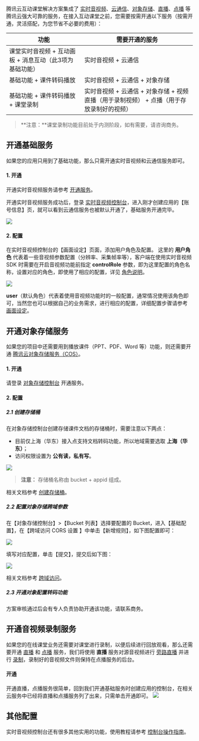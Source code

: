 腾讯云互动课堂解决方案集成了 [实时音视频](https://cloud.tencent.com/document/product/268/8424)、[云通信](https://cloud.tencent.com/document/product/269/1504)、[对象存储](https://cloud.tencent.com/document/product/436/6225)、[直播](https://cloud.tencent.com/document/product/267/2822)、[点播](https://cloud.tencent.com/document/product/266/2833) 等腾讯云强大可靠的服务，在接入互动课堂之前，您需要按需开通以下服务（按需开通，灵活搭配，为您节省不必要的费用）：

功能 | 需要开通的服务
--------- | ---------
课堂实时音视频 + 互动画板 + 消息互动（此3项为基础功能） | 实时音视频 + 云通信
基础功能 + 课件转码播放 | 实时音视频 + 云通信 + 对象存储
基础功能 + 课件转码播放 + 课堂录制 | 实时音视频 + 云通信 + 对象存储 + 视频直播（用于录制视频） + 点播（用于存放录制好的视频）

> **注意：**课堂录制功能目前处于内测阶段，如有需要，请咨询商务。

## 开通基础服务
如果您的应用只用到了基础功能，那么只需开通实时音视频和云通信服务即可。

#### 1. 开通
开通实时音视频服务请参考 [开通服务](https://cloud.tencent.com/document/product/647/17195)。

开通实时音视频服务成功后，登录 [实时音视频控制台](https://console.cloud.tencent.com/rav)，进入刚才创建应用的【账号信息】页，就可以看到云通信服务也被默认开通了，基础服务开通完毕。

![](https://main.qcloudimg.com/raw/32ec7a39f21d71fbcb9986bdea4e64ad.png)

#### 2. 配置
在实时音视频控制台的【画面设定】页面，添加用户角色及配置。
这里的 **用户角色** 代表着一些音视频参数配置（分辨率、采集帧率等），客户端在使用实时音视频  SDK 时需要在开启音视频功能前指定 **controlRole** 参数，即为这里配置的角色名称，设置对应的角色，即使用了相应的配置，详见 [角色说明](https://cloud.tencent.com/document/product/647/17230#.E8.A7.92.E8.89.B2)。

![](https://main.qcloudimg.com/raw/0a2d4cd7bc9036960347d87e386e520a.png)

**user**（默认角色）代表着使用音视频功能时的一般配置，通常情况使用该角色即可，当然您也可以根据自己的业务需求，进行相应的配置，详细配置步骤请参考 [画面设定](https://cloud.tencent.com/document/product/647/17308)。

## 开通对象存储服务
如果您的项目中还需要用到播放课件（PPT、PDF、Word 等）功能，则还需要开通 [腾讯云对象存储服务（COS）](https://cloud.tencent.com/document/product/436/6225)。

#### 1. 开通
请登录 [对象存储控制台](https://console.cloud.tencent.com/cos5) 开通服务。

#### 2. 配置

##### 2.1 创建存储桶
在对象存储控制台创建存储课件文档的存储桶时，需要注意以下两点：

* 目前仅上海（华东）接入点支持文档转码功能，所以地域需要选取 **上海（华东）**；
* 访问权限设置为 **公有读，私有写**。

![](https://main.qcloudimg.com/raw/3f19c1134ee0294f0dc9500e43bb64f5.png)

>**注意：** 存储桶名称由 bucket + appid 组成。

相关文档参考 [创建存储桶](https://cloud.tencent.com/document/product/436/6232)。

##### 2.2  配置对象存储跨域参数

在【对象存储控制台】>【Bucket 列表】选择要配置的 Bucket，进入【基础配置】，在【跨域访问 CORS 设置 】中单击【新增规则】，如下图配置即可：

![](https://main.qcloudimg.com/raw/f5b03dda8420ad6fac882713a6cfdfbf.png)

填写对应配置，单击【提交】，提交后如下图：

![](https://main.qcloudimg.com/raw/5e2bb1db68b6edbb2c601ff364914c8d.png)

相关文档参考 [跨域访问](https://cloud.tencent.com/document/product/436/13318)。

##### 2.3  开通对象配置转码功能
方案审核通过后会有专人负责协助开通该功能，请联系商务。


## 开通音视频录制服务
如果您的在线课堂业务还需要对课堂进行录制，以便后续进行回放观看，那么还需要开通 [直播](https://cloud.tencent.com/document/product/267/2822) 和 [点播](https://cloud.tencent.com/document/product/266/2833) 服务，我们将使用 **直播** 服务对源音视频进行 [旁路直播](https://cloud.tencent.com/document/product/647/16826) 并进行 [录制](https://cloud.tencent.com/document/product/647/16823)，录制好的音视频文件则保持在点播服务的后台。

#### 开通
开通直播，点播服务很简单，回到我们开通基础服务时创建应用的控制台，在相关云服务中已经将直播和点播服务列了出来，只需单击开通即可。
![](https://main.qcloudimg.com/raw/09b3e5995f1b76499f33fb825d25a7ee.png)

## 其他配置
实时音视频控制台还有很多其他实用的功能，使用教程请参考 [控制台操作指南](https://cloud.tencent.com/document/product/647/17304)。


